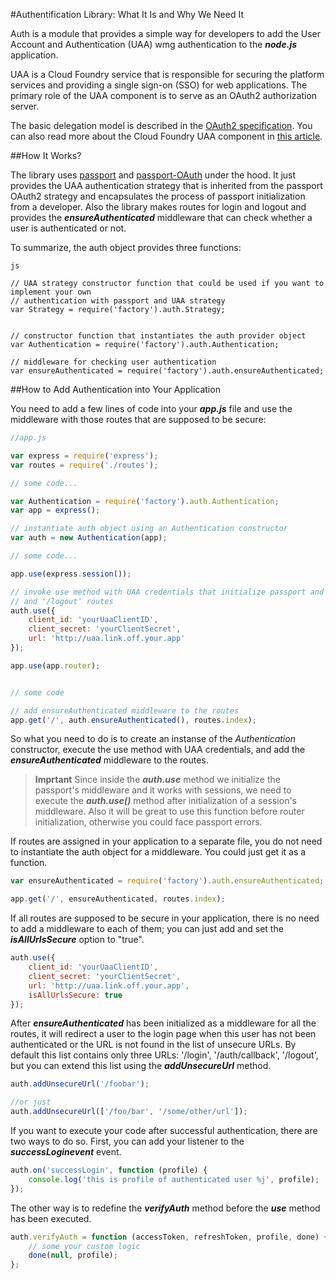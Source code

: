 #Authentification Library: What It Is and Why We Need It 

Auth is a module that provides a simple way for developers to add the User Account and Authentication (UAA) wmg authentication to the ***node.js*** application.

UAA is a Cloud Foundry service that is responsible for securing the platform services and providing a single sign-on (SSO) for web applications. The primary role of the UAA component is to serve as an OAuth2 authorization server. 

The basic delegation model is described in the [OAuth2 specification](http://tools.ietf.org/html/draft-ietf-oauth-v2). You can also read more about the Cloud Foundry UAA component in [this article](http://blog.cloudfoundry.com/2012/07/23/introducing-the-uaa-and-security-for-cloud-foundry/).

##How It Works?

The library uses [passport](http://passportjs.org/) and [passport-OAuth](https://github.com/jaredhanson/passport-oauth) under the hood. It just provides the UAA authentication strategy that is inherited from the passport OAuth2 strategy and encapsulates the process of passport initialization from a developer. Also the library makes routes for login and logout and provides the ***ensureAuthenticated*** middleware  that can check whether a user is authenticated or not.

To summarize, the auth object provides three functions:

```
js

// UAA strategy constructor function that could be used if you want to implement your own 
// authentication with passport and UAA strategy
var Strategy = require('factory').auth.Strategy;


// constructor function that instantiates the auth provider object
var Authentication = require('factory').auth.Authentication;

// middleware for checking user authentication
var ensureAuthenticated = require('factory').auth.ensureAuthenticated;
```

##How to Add Authentication into Your Application

You need to add a few lines of code into your ***app.js*** file and use the middleware with those routes that are supposed to be secure:

```js
//app.js

var express = require('express');
var routes = require('./routes');

// some code...

var Authentication = require('factory').auth.Authentication;
var app = express();

// instantiate auth object using an Authentication constructor
var auth = new Authentication(app);

// some code... 

app.use(express.session());

// invoke use method with UAA credentials that initialize passport and makes '/login'
// and '/logout' routes 
auth.use({
    client_id: 'yourUaaClientID',
    client_secret: 'yourClientSecret',
    url: 'http://uaa.link.off.your.app'
});

app.use(app.router);


// some code

// add ensureAuthenticated middleware to the routes 
app.get('/', auth.ensureAuthenticated(), routes.index);

```
So what you need to do is to create an instanse of the *Authentication* constructor, execute the use method with UAA credentials, and add the ***ensureAuthenticated*** middleware to the routes.

>**Imprtant** Since inside the ***auth.use*** method we initialize the passport's middleware and it works with sessions, we need to execute the ***auth.use()*** method after initialization of a session's middleware. Also it will be great to use this function before router initialization, otherwise you could face passport errors. 

If routes are assigned in your application to a separate file, you do not need to instantiate the auth object for a middleware. You could just get it as a function.

```js
var ensureAuthenticated = require('factory').auth.ensureAuthenticated;

app.get('/', ensureAuthenticated, routes.index);

```

If all routes are supposed to be secure in your application, there is no need to add a middleware to each of them; you can just add and set the ***isAllUrlsSecure*** option to "true".

```js
auth.use({
    client_id: 'yourUaaClientID',
    client_secret: 'yourClientSecret',
    url: 'http://uaa.link.off.your.app',
    isAllUrlsSecure: true
});

```

After ***ensureAuthenticated*** has been initialized as a middleware for all the routes, it will redirect a user to the login page when this user has not been authenticated or the URL is not found in the list of unsecure URLs. By default this list contains only three URLs: '/login', '/auth/callback', '/logout', but you can extend this list using the ***addUnsecureUrl*** method.

```js
auth.addUnsecureUrl('/foobar');

//or just
auth.addUnsecureUrl(['/foo/bar', '/some/other/url']);

```
If you want to execute your code after successful authentication, there are two ways to do so. First, you can add your listener to the ***successLoginevent*** event.

```js
auth.on('successLogin', function (profile) {
    console.log('this is profile of authenticated user %j', profile);
});

```
The other way is to redefine the ***verifyAuth*** method before the ***use*** method has been executed.

```js
auth.verifyAuth = function (accessToken, refreshToken, profile, done) {
    // some your custom logic
    done(null, profile);
};

```

